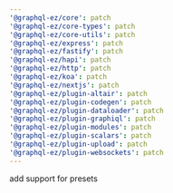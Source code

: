 ```yaml
---
'@graphql-ez/core': patch
'@graphql-ez/core-types': patch
'@graphql-ez/core-utils': patch
'@graphql-ez/express': patch
'@graphql-ez/fastify': patch
'@graphql-ez/hapi': patch
'@graphql-ez/http': patch
'@graphql-ez/koa': patch
'@graphql-ez/nextjs': patch
'@graphql-ez/plugin-altair': patch
'@graphql-ez/plugin-codegen': patch
'@graphql-ez/plugin-dataloader': patch
'@graphql-ez/plugin-graphiql': patch
'@graphql-ez/plugin-modules': patch
'@graphql-ez/plugin-scalars': patch
'@graphql-ez/plugin-upload': patch
'@graphql-ez/plugin-websockets': patch
---
```


add support for presets
